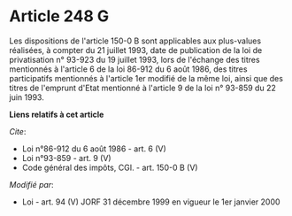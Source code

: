 # Article 248 G

Les dispositions de l'article 150-0 B sont applicables aux plus-values réalisées, à compter du 21 juillet 1993, date de
publication de la loi de privatisation n° 93-923 du 19 juillet 1993, lors de l'échange des titres mentionnés à l'article 6 de
la loi 86-912 du 6 août 1986, des titres participatifs mentionnés à l'article 1er modifié de la même loi, ainsi que des
titres de l'emprunt d'Etat mentionné à l'article 9 de la loi n° 93-859 du 22 juin 1993.

**Liens relatifs à cet article**

_Cite_:

  - Loi n°86-912 du 6 août 1986 - art. 6 (V)
  - Loi n°93-859 - art. 9 (V)
  - Code général des impôts, CGI. - art. 150-0 B (V)

_Modifié par_:

  - Loi - art. 94 (V) JORF 31 décembre 1999 en vigueur le 1er janvier 2000

